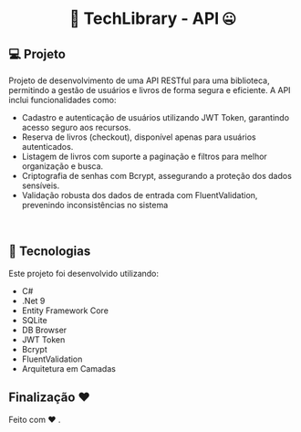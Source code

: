<h1 align="center"> 📗 TechLibrary - API 🤐 </h1>

  
## 💻 Projeto 

Projeto de desenvolvimento de uma API RESTful para uma biblioteca, permitindo a gestão de usuários e livros de forma segura e eficiente. A API inclui funcionalidades como:
- Cadastro e autenticação de usuários utilizando JWT Token, garantindo acesso seguro aos recursos.
- Reserva de livros (checkout), disponível apenas para usuários autenticados.
- Listagem de livros com suporte a paginação e filtros para melhor organização e busca.
- Criptografia de senhas com Bcrypt, assegurando a proteção dos dados sensíveis.
- Validação robusta dos dados de entrada com FluentValidation, prevenindo inconsistências no sistema

<br>

## 🚀 Tecnologias

Este projeto foi desenvolvido utilizando:
- C#
- .Net 9
- Entity Framework Core
- SQLite
- DB Browser
- JWT Token
- Bcrypt
- FluentValidation
- Arquitetura em Camadas
  
## Finalização ❤️

Feito com ♥ .
